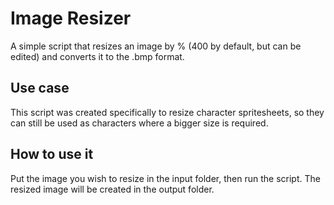 # Image Resizer
A simple script that resizes an image by % (400 by default, but can be edited) and converts it to the .bmp format.

## Use case
This script was created specifically to resize character spritesheets, so they can still be used as characters where a bigger size is required.

## How to use it
Put the image you wish to resize in the input folder, then run the script. The resized image will be created in the output folder.
